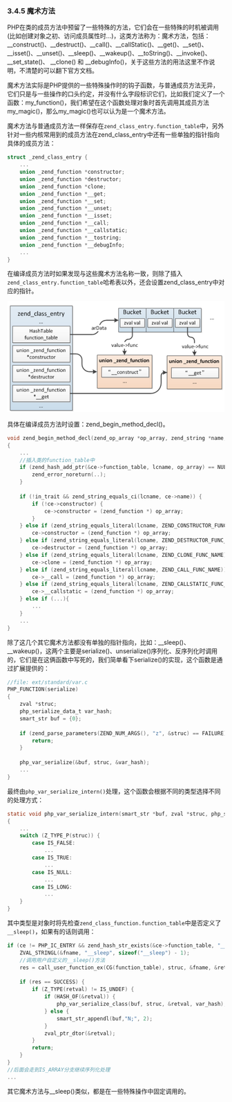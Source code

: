 ### 3.4.5 魔术方法
PHP在类的成员方法中预留了一些特殊的方法，它们会在一些特殊的时机被调用(比如创建对象之初、访问成员属性时...)，这类方法称为：魔术方法，包括：__construct()、__destruct()、__call()、__callStatic()、__get()、__set()、__isset()、__unset()、__sleep()、__wakeup()、__toString()、__invoke()、 __set_state()、 __clone() 和 __debugInfo()，关于这些方法的用法这里不作说明，不清楚的可以翻下官方文档。

魔术方法实际是PHP提供的一些特殊操作时的钩子函数，与普通成员方法无异，它们只是与一些操作的口头约定，并没有什么字段标识它们，比如我们定义了一个函数：my_function()，我们希望在这个函数处理对象时首先调用其成员方法my_magic()，那么my_magic()也可以认为是一个魔术方法。

魔术方法与普通成员方法一样保存在`zend_class_entry.function_table`中，另外针对一些内核常用到的成员方法在zend_class_entry中还有一些单独的指针指向具体的成员方法：
```c
struct _zend_class_entry {
    ...
    union _zend_function *constructor;
    union _zend_function *destructor;
    union _zend_function *clone;
    union _zend_function *__get;
    union _zend_function *__set;
    union _zend_function *__unset;
    union _zend_function *__isset;
    union _zend_function *__call;
    union _zend_function *__callstatic;
    union _zend_function *__tostring;
    union _zend_function *__debugInfo;
    ...
}
```
在编译成员方法时如果发现与这些魔术方法名称一致，则除了插入`zend_class_entry.function_table`哈希表以外，还会设置zend_class_entry中对应的指针。

![](../img/magic_function.png)

具体在编译成员方法时设置：zend_begin_method_decl()。
```c
void zend_begin_method_decl(zend_op_array *op_array, zend_string *name, zend_bool has_body)
{
    ...
    //插入类的function_table中
    if (zend_hash_add_ptr(&ce->function_table, lcname, op_array) == NULL) {
        zend_error_noreturn(..);
    }

    if (!in_trait && zend_string_equals_ci(lcname, ce->name)) {
        if (!ce->constructor) {
            ce->constructor = (zend_function *) op_array;
        }
    } else if (zend_string_equals_literal(lcname, ZEND_CONSTRUCTOR_FUNC_NAME)) {
        ce->constructor = (zend_function *) op_array;
    } else if (zend_string_equals_literal(lcname, ZEND_DESTRUCTOR_FUNC_NAME)) {
        ce->destructor = (zend_function *) op_array;
    } else if (zend_string_equals_literal(lcname, ZEND_CLONE_FUNC_NAME)) {
        ce->clone = (zend_function *) op_array;
    } else if (zend_string_equals_literal(lcname, ZEND_CALL_FUNC_NAME)) {
        ce->__call = (zend_function *) op_array;
    } else if (zend_string_equals_literal(lcname, ZEND_CALLSTATIC_FUNC_NAME)) {
        ce->__callstatic = (zend_function *) op_array;
    } else if (...){
        ...
    }
    ...
}
```
除了这几个其它魔术方法都没有单独的指针指向，比如：__sleep()、__wakeup()，这两个主要是serialize()、unserialize()序列化、反序列化时调用的，它们是在这俩函数中写死的，我们简单看下serialize()的实现，这个函数是通过扩展提供的：
```c
//file: ext/standard/var.c
PHP_FUNCTION(serialize)
{       
    zval *struc;
    php_serialize_data_t var_hash;
    smart_str buf = {0};

    if (zend_parse_parameters(ZEND_NUM_ARGS(), "z", &struc) == FAILURE) {
        return;
    }

    php_var_serialize(&buf, struc, &var_hash);
    ...
}
```
最终由`php_var_serialize_intern()`处理，这个函数会根据不同的类型选择不同的处理方式：
```c
static void php_var_serialize_intern(smart_str *buf, zval *struc, php_serialize_data_t var_hash)
{
    ...
    switch (Z_TYPE_P(struc)) {
        case IS_FALSE: 
            ...
        case IS_TRUE:
            ...
        case IS_NULL:
            ...
        case IS_LONG:
            ...
    }
}
```
其中类型是对象时将先检查`zend_class_function.function_table`中是否定义了`__sleep()`，如果有的话则调用：
```c
if (ce != PHP_IC_ENTRY && zend_hash_str_exists(&ce->function_table, "__sleep", sizeof("__sleep")-1)) {
    ZVAL_STRINGL(&fname, "__sleep", sizeof("__sleep") - 1);
    //调用用户自定义的__sleep()方法
    res = call_user_function_ex(CG(function_table), struc, &fname, &retval, 0, 0, 1, NULL);

    if (res == SUCCESS) {
        if (Z_TYPE(retval) != IS_UNDEF) {
            if (HASH_OF(&retval)) {
                php_var_serialize_class(buf, struc, &retval, var_hash);
            } else {
                smart_str_appendl(buf,"N;", 2);
            }
            zval_ptr_dtor(&retval);
        }
        return;
    }
}
//后面会走到IS_ARRAY分支继续序列化处理
...
```
其它魔术方法与__sleep()类似，都是在一些特殊操作中固定调用的。
